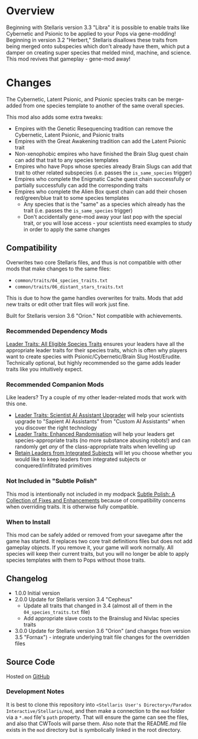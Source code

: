 # Overview

Beginning with Stellaris version 3.3 "Libra" it is possible to enable traits like Cybernetic and Psionic to be applied to your Pops via gene-modding!  Beginning in version 3.2 "Herbert," Stellaris disallows these traits from being merged onto subspecies which don't already have them, which put a damper on creating super species that melded mind, machine, and science.  This mod revives that gameplay - gene-mod away!

# Changes

The Cybernetic, Latent Psionic, and Psionic species traits can be merge-added from one species template to another of the same overall species.

This mod also adds some extra tweaks:

* Empires with the Genetic Resequencing tradition can remove the Cybernetic, Latent Psionic, and Psionic traits
* Empires with the Great Awakening tradition can add the Latent Psionic trait
* Non-xenophobic empires who have finished the Brain Slug quest chain can add that trait to any species templates
* Empires who have Pops whose species already Brain Slugs can add that trait to other related subspecies (i.e. passes the `is_same_species` trigger)
* Empires who complete the Enigmatic Cache quest chain successfully or partially successfully can add the corresponding traits
* Empires who complete the Alien Box quest chain can add their chosen red/green/blue trait to some species templates
    * Any species that is the "same" as a species which already has the trait (i.e. passes the `is_same_species` trigger)
    * Don't accidentally gene-mod away your last pop with the special trait, or you will lose access - your scientists need examples to study in order to apply the same changes

## Compatibility

Overwrites two core Stellaris files, and thus is not compatible with other mods that make changes to the same files:

* `common/traits/04_species_traits.txt`
* `common/traits/06_distant_stars_traits.txt`

This is due to how the game handles overwrites for traits.  Mods that add new traits or edit other trait files will work just fine.

Built for Stellaris version 3.6 "Orion." Not compatible with achievements.

### Recommended Dependency Mods

[Leader Traits: All Eligible Species Traits](https://steamcommunity.com/sharedfiles/filedetails/?id=2499031295) ensures your leaders have all the appropriate leader traits for their species traits, which is often why players want to create species with Psionic/Cybernetic/Brain Slug Host/Erudite.  Technically optional, but highly recommended so the game adds leader traits like you intuitively expect.

### Recommended Companion Mods

Like leaders?  Try a couple of my other leader-related mods that work with this one.

* [Leader Traits: Scientist AI Assistant Upgrader](https://steamcommunity.com/sharedfiles/filedetails/?id=2498166286) will help your scientists upgrade to "Sapient AI Assistants" from "Custom AI Assistants" when you discover the right technology
* [Leader Traits: Enhanced Randomisation](https://steamcommunity.com/sharedfiles/filedetails/?id=2553806265) will help your leaders get species-appropriate traits (no more substance abusing robots!) and can randomly get _any_ of the class-appropriate traits when levelling up
* [Retain Leaders from Integrated Subjects](https://steamcommunity.com/sharedfiles/filedetails/?id=2553818684) will let you choose whether you would like to keep leaders from integrated subjects or conquered/infiltrated primitives

### Not Included in "Subtle Polish"

This mod is intentionally not included in my modpack [Subtle Polish: A Collection of Fixes and Enhancements](https://steamcommunity.com/sharedfiles/filedetails/?id=2522974089) because of compatibility concerns when overriding traits.  It is otherwise fully compatible.

### When to Install

This mod can be safely added or removed from your savegame after the game has started.  It replaces two core trait definitions files but does not add gameplay objects.  If you remove it, your game will work normally.  All species will keep their current traits, but you will no longer be able to apply species templates with them to Pops without those traits.

## Changelog

* 1.0.0 Initial version
* 2.0.0 Update for Stellaris version 3.4 "Cepheus"
    * Update all traits that changed in 3.4 (almost all of them in the `04_species_traits.txt` file)
    * Add appropriate slave costs to the Brainslug and Nivlac species traits
* 3.0.0 Update for Stellaris version 3.6 "Orion" (and changes from version 3.5 "Fornax") - integrate underlying trait file changes for the overridden files

## Source Code

Hosted on [GitHub](https://github.com/corsairmarks/leader_traits_merge_add)

### Development Notes

It is best to clone this repository into `<Stellaris User's Directory>/Paradox Interactive/Stellaris/mod`, and then make a connection to the `mod` folder via a `*.mod` file's `path` property.  That will ensure the game can see the files, and also that CWTools will parse them.  Also note that the README.md file exists in the `mod` directory but is symbolically linked in the root directory.